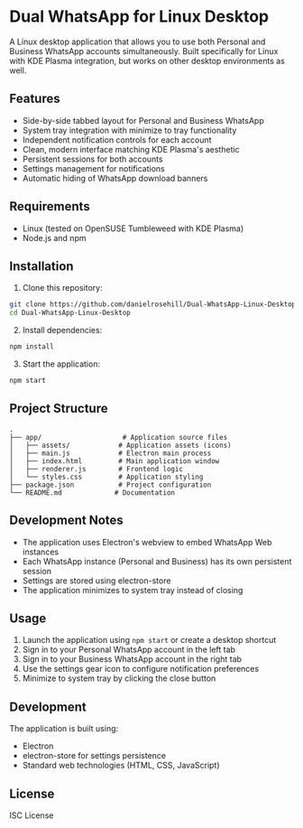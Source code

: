 # Dual WhatsApp for Linux Desktop

A Linux desktop application that allows you to use both Personal and Business WhatsApp accounts simultaneously. Built specifically for Linux with KDE Plasma integration, but works on other desktop environments as well.

## Features

- Side-by-side tabbed layout for Personal and Business WhatsApp
- System tray integration with minimize to tray functionality
- Independent notification controls for each account
- Clean, modern interface matching KDE Plasma's aesthetic
- Persistent sessions for both accounts
- Settings management for notifications
- Automatic hiding of WhatsApp download banners

## Requirements

- Linux (tested on OpenSUSE Tumbleweed with KDE Plasma)
- Node.js and npm

## Installation

1. Clone this repository:
```bash
git clone https://github.com/danielrosehill/Dual-WhatsApp-Linux-Desktop.git
cd Dual-WhatsApp-Linux-Desktop
```

2. Install dependencies:
```bash
npm install
```

3. Start the application:
```bash
npm start
```

## Project Structure

```
.
├── app/                    # Application source files
│   ├── assets/            # Application assets (icons)
│   ├── main.js            # Electron main process
│   ├── index.html         # Main application window
│   ├── renderer.js        # Frontend logic
│   └── styles.css         # Application styling
├── package.json           # Project configuration
└── README.md             # Documentation
```

## Development Notes

- The application uses Electron's webview to embed WhatsApp Web instances
- Each WhatsApp instance (Personal and Business) has its own persistent session
- Settings are stored using electron-store
- The application minimizes to system tray instead of closing

## Usage

1. Launch the application using `npm start` or create a desktop shortcut
2. Sign in to your Personal WhatsApp account in the left tab
3. Sign in to your Business WhatsApp account in the right tab
4. Use the settings gear icon to configure notification preferences
5. Minimize to system tray by clicking the close button

## Development

The application is built using:
- Electron
- electron-store for settings persistence
- Standard web technologies (HTML, CSS, JavaScript)

## License

ISC License

